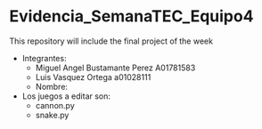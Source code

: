 # Evidencia_SemanaTEC_Equipo4
This repository will include the final project of the week
- Integrantes: 
  - Miguel Angel Bustamante Perez A01781583
  - Luis Vasquez Ortega a01028111  
  - Nombre: 
- Los juegos a editar son:
  - cannon.py
  - snake.py
